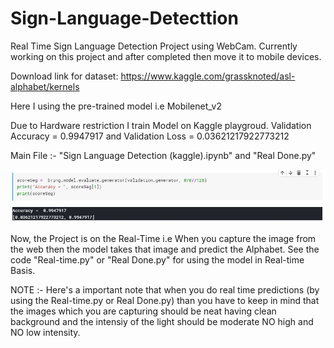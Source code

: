 # Sign-Language-Detecttion

Real Time Sign Language Detection Project using WebCam.
Currently working on this project and after completed then move it to mobile devices.

Download link for dataset: https://www.kaggle.com/grassknoted/asl-alphabet/kernels

Here I using the pre-trained model i.e Mobilenet_v2

Due to Hardware restriction I train Model on Kaggle playgroud.
Validation Accuracy = 0.9947917 and Validation Loss = 0.03621217922773212

Main File :- "Sign Language Detection (kaggle).ipynb" and "Real Done.py"

![](validation%20score.JPG)

Now, the Project is on the Real-Time i.e When you capture the image from the web then the model takes that image and predict the Alphabet.
See the code "Real-time.py" or "Real Done.py" for using the model in Real-time Basis.

NOTE :- Here's a important note that when you do real time predictions (by using the Real-time.py or Real Done.py) than you have to keep in mind that the images which you are capturing should be neat having clean background and the intensiy of the light should be moderate NO high and NO low intensity.
